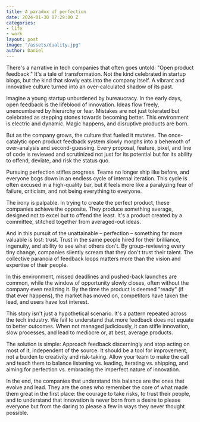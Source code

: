 ```yaml
---
title: A paradox of perfection
date: 2024-01-30 07:29:00 Z
categories:
- life
- work
layout: post
image: "/assets/duality.jpg"
author: Daniel
---
```


There's a narrative in tech companies that often goes untold: "Open product feedback."  It's a tale of transformation. Not the kind celebrated in startup blogs, but the kind that slowly eats into the company itself. A vibrant and innovative culture turned into an over-calculated shadow of its past.

Imagine a young startup unburdened by bureaucracy. In the early days, open feedback is the lifeblood of innovation. Ideas flow freely, unencumbered by hierarchy or fear. Mistakes are not just tolerated but celebrated as stepping stones towards becoming better. This environment is electric and dynamic. Magic happens, and disruptive products are born.

But as the company grows, the culture that fueled it mutates. The once-catalytic open product feedback system slowly morphs into a behemoth of over-analysis and second-guessing. Every proposal, feature, pixel, and line of code is reviewed and scrutinized not just for its potential but for its ability to offend, deviate, and risk the status quo. 

Pursuing perfection stifles progress. Teams no longer ship like before, and everyone bogs down in an endless cycle of internal iteration. This cycle is often excused in a high-quality bar, but it feels more like a paralyzing fear of failure, criticism, and not being everything to everyone.

The irony is palpable. In trying to create the perfect product, these companies achieve the opposite. They produce something average, designed not to excel but to offend the least. It's a product created by a committee, stitched together from averaged-out ideas.

And in this pursuit of the unattainable – perfection – something far more valuable is lost: trust. Trust in the same people hired for their brilliance, ingenuity, and ability to see what others don't. By group-reviewing every tiny change, companies silently scream that they don't trust their talent. The collective paranoia of feedback loops matters more than the vision and expertise of their people.

In this environment, missed deadlines and pushed-back launches are common, while the window of opportunity slowly closes, often without the company even realizing it. By the time the product is deemed "ready" (if that ever happens), the market has moved on, competitors have taken the lead, and users have lost interest.

This story isn't just a hypothetical scenario. It's a pattern repeated across the tech industry. We fail to understand that more feedback does not equate to better outcomes. When not managed judiciously, it can stifle innovation, slow processes, and lead to mediocre or, at best, average products.

The solution is simple: Approach feedback discerningly and stop acting on most of it, independent of the source. It should be a tool for improvement, not a burden to creativity and risk-taking. Allow your team to make the call and teach them to balance listening vs. leading, iterating vs. shipping, and aiming for perfection vs. embracing the imperfect nature of innovation.

In the end, the companies that understand this balance are the ones that evolve and lead. They are the ones who remember the core of what made them great in the first place: the courage to take risks, to trust their people, and to understand that innovation is never born from a desire to please everyone but from the daring to please a few in ways they never thought possible.

